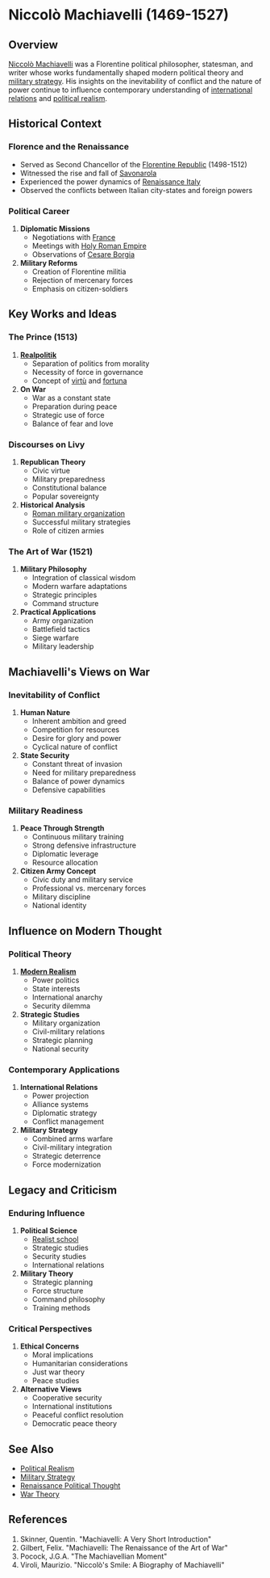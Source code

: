 # Niccolò Machiavelli (1469-1527)

## Overview

[Niccolò Machiavelli](niccolo_machiavelli.md) was a Florentine political philosopher, statesman, and writer whose works fundamentally shaped modern political theory and [military strategy](../MILITARY_STRATEGY.md). His insights on the inevitability of conflict and the nature of power continue to influence contemporary understanding of [international relations](../INTERNATIONAL_RELATIONS.md) and [political realism](../governance/political_realism.md).

## Historical Context

### Florence and the Renaissance

* Served as Second Chancellor of the [Florentine Republic](../FLORENTINE_REPUBLIC.md) (1498-1512)
* Witnessed the rise and fall of [Savonarola](../SAVONAROLA.md)
* Experienced the power dynamics of [Renaissance Italy](../RENAISSANCE_ITALY.md)
* Observed the conflicts between Italian city-states and foreign powers

### Political Career

1. **Diplomatic Missions**
   * Negotiations with [France](../KINGDOM_OF_FRANCE.md)
   * Meetings with [Holy Roman Empire](../HOLY_ROMAN_EMPIRE.md)
   * Observations of [Cesare Borgia](../CESARE_BORGIA.md)
2. **Military Reforms**
   * Creation of Florentine militia
   * Rejection of mercenary forces
   * Emphasis on citizen-soldiers

## Key Works and Ideas

### The Prince (1513)

1. [**Realpolitik**](../REALPOLITIK.md)
   * Separation of politics from morality
   * Necessity of force in governance
   * Concept of [virtù](../VIRTU.md) and [fortuna](../FORTUNA.md)
2. **On War**
   * War as a constant state
   * Preparation during peace
   * Strategic use of force
   * Balance of fear and love

### Discourses on Livy

1. **Republican Theory**
   * Civic virtue
   * Military preparedness
   * Constitutional balance
   * Popular sovereignty
2. **Historical Analysis**
   * [Roman military organization](../ROMAN_MILITARY.md)
   * Successful military strategies
   * Role of citizen armies

### The Art of War (1521)

1. **Military Philosophy**
   * Integration of classical wisdom
   * Modern warfare adaptations
   * Strategic principles
   * Command structure
2. **Practical Applications**
   * Army organization
   * Battlefield tactics
   * Siege warfare
   * Military leadership

## Machiavelli's Views on War

### Inevitability of Conflict

1. **Human Nature**
   * Inherent ambition and greed
   * Competition for resources
   * Desire for glory and power
   * Cyclical nature of conflict
2. **State Security**
   * Constant threat of invasion
   * Need for military preparedness
   * Balance of power dynamics
   * Defensive capabilities

### Military Readiness

1. **Peace Through Strength**
   * Continuous military training
   * Strong defensive infrastructure
   * Diplomatic leverage
   * Resource allocation
2. **Citizen Army Concept**
   * Civic duty and military service
   * Professional vs. mercenary forces
   * Military discipline
   * National identity

## Influence on Modern Thought

### Political Theory

1. [**Modern Realism**](../MODERN_REALISM.md)
   * Power politics
   * State interests
   * International anarchy
   * Security dilemma
2. **Strategic Studies**
   * Military organization
   * Civil-military relations
   * Strategic planning
   * National security

### Contemporary Applications

1. **International Relations**
   * Power projection
   * Alliance systems
   * Diplomatic strategy
   * Conflict management
2. **Military Strategy**
   * Combined arms warfare
   * Civil-military integration
   * Strategic deterrence
   * Force modernization

## Legacy and Criticism

### Enduring Influence

1. **Political Science**
   * [Realist school](../REALIST_SCHOOL.md)
   * Strategic studies
   * Security studies
   * International relations
2. **Military Theory**
   * Strategic planning
   * Force structure
   * Command philosophy
   * Training methods

### Critical Perspectives

1. **Ethical Concerns**
   * Moral implications
   * Humanitarian considerations
   * Just war theory
   * Peace studies
2. **Alternative Views**
   * Cooperative security
   * International institutions
   * Peaceful conflict resolution
   * Democratic peace theory

## See Also

* [Political Realism](../governance/political_realism.md)
* [Military Strategy](../MILITARY_STRATEGY.md)
* [Renaissance Political Thought](../RENAISSANCE_POLITICAL_THOUGHT.md)
* [War Theory](../WAR_THEORY.md)

## References

1. Skinner, Quentin. "Machiavelli: A Very Short Introduction"
2. Gilbert, Felix. "Machiavelli: The Renaissance of the Art of War"
3. Pocock, J.G.A. "The Machiavellian Moment"
4. Viroli, Maurizio. "Niccolò's Smile: A Biography of Machiavelli"
